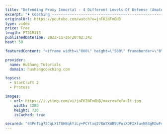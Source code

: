```yaml
---
title: "Defending Proxy Immortal - 4 Different Levels Of Defense (Amateur, Pro-Gamer, Top Pro Gamer)"
excerpt: "♦ Coaching -------------------------------------------------------------------------- Website: https://www.hushangcoaching.com  Interested in Starcraft lessons? Check out my website! I would love to help you improve and reach your goals. I've been coaching for several years and I have 5+ GM students"
originalUrl: https://youtube.com/watch?v=jnFK2NFn6H8
type: video
price: Free
length: PT31M11S
publishedDateTime: 2022-11-26T20:02:24Z
heat: 50

featuredContent: "<iframe width=\"800\" height=\"500\" frameborder=\"0\" src=\"https://www.youtube.com/embed/jnFK2NFn6H8\" allow=\"accelerometer; autoplay; encrypted-media; gyroscope; picture-in-picture\" allowfullscreen></iframe>"

provider:
  name: HuShang Tutorials
  domain: hushangcoaching.com

topics:
  - StarCraft 2
  - Protoss

images:
  - url: https://i.ytimg.com/vi/jnFK2NFn6H8/maxresdefault.jpg
    width: 1280
    height: 720
    isCached: true

secured: "64PnTLg7SCqLXtTGHBqkYiLy+PCYtxq278WZXWB9UPoiXDFIXluvNB4gRDwFca8jJe5fPID9Dnd1Dr2YpnTS3tGe13yUbzJnDdS2dbMx/ddt0/7DZ9p9q2JN0l39YmN3zIKGgdErQGM94e17cF68hKhcTTkg8ybZpQxfpwQNV2CPC4rh7b/jWW/GhnbLW+ybsdEmJqcnHhEigrAaX8pFwLhJ7NxxoiFqDMam3xK/1JLKxYPbWyBankIUeRM2EK6xL6dPelFKCkkD8VzgIA0Lsxk3av0F5pjEFZ3nDh6YTXEZnw3Xn8ww3xKtghHqDRDUy37kJIT+7lwvGzy6bZoZq4MNaf/BWbEOyI7kv02vDyWcqeWit4PUzcvJz1rQFCJckuGha4VGvisUc1fdjmHhjiKDEpVM7Rm4OvJUkxE9G+s=;+yZczyNsILh4tsqpMPDWZA=="
---
```


